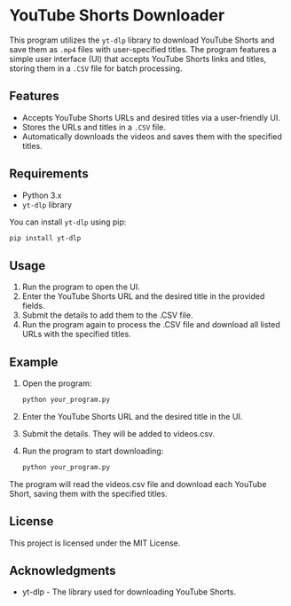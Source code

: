 # YouTube Shorts Downloader

This program utilizes the `yt-dlp` library to download YouTube Shorts and save them as `.mp4` files with user-specified titles. The program features a simple user interface (UI) that accepts YouTube Shorts links and titles, storing them in a `.CSV` file for batch processing.

## Features

- Accepts YouTube Shorts URLs and desired titles via a user-friendly UI.
- Stores the URLs and titles in a `.CSV` file.
- Automatically downloads the videos and saves them with the specified titles.

## Requirements

- Python 3.x
- `yt-dlp` library

You can install `yt-dlp` using pip:

```bash
pip install yt-dlp
```
## Usage

1. Run the program to open the UI.
2. Enter the YouTube Shorts URL and the desired title in the provided fields.
3. Submit the details to add them to the .CSV file.
4. Run the program again to process the .CSV file and download all listed URLs with the specified titles.

## Example

1. Open the program:
    ```bash
    python your_program.py
    ```
2. Enter the YouTube Shorts URL and the desired title in the UI.

3. Submit the details. They will be added to videos.csv.

4. Run the program to start downloading:
    ```bash
    python your_program.py
    ```

The program will read the videos.csv file and download each YouTube Short, saving them with the specified titles.

## License

This project is licensed under the MIT License.

## Acknowledgments

- yt-dlp - The library used for downloading YouTube Shorts.